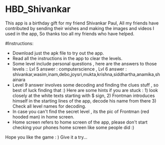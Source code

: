 # HBD_Shivankar
This app is a birthday gift for my friend Shivankar Paul, All my friends have contributed by sending their wishes and making the images and videos I used in the app, So thanks too all my friends who have helped.<br>

#Instructions:
* Download just the apk file to try out the app.
* Read all the instructions in the app to clear the levels.
* Some level include personal questions , here are the answers to those levels :: Lvl 5 answer : computerscience , Lvl 6 answer : shivankar,wasim,inam,debo,joysri,mukta,krishna,siddhartha,anamika,shainara
* Level 9 answer involves some decoding and finding the clues stuff , so best of luck finding that :) Here are some hints if you are stuck : 1) look closely at the white texts starting with $ sign, 2) Frontman introduces himself in the starting lines of the app, decode his name from there 3) Check all level names for decoding.
* In case you can't find the secret level , its the pic of Frontman (red hooded man) in home screen.
* Home screen refers to home screen of the app, please don't start checking your phones home screen like some people did :)

Hope you like the game : ) Give it a try...

